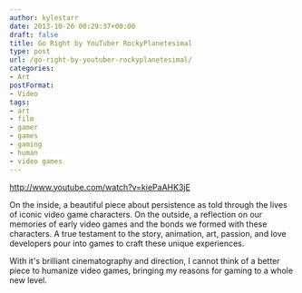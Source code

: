 ```yaml
---
author: kylestarr
date: 2013-10-26 00:29:37+00:00
draft: false
title: Go Right by YouTuber RockyPlanetesimal
type: post
url: /go-right-by-youtuber-rockyplanetesimal/
categories:
- Art
postFormat:
- Video
tags:
- art
- film
- gamer
- games
- gaming
- human
- video games
---
```


http://www.youtube.com/watch?v=kiePaAHK3jE

On the inside, a beautiful piece about persistence as told through the lives of iconic video game characters. On the outside, a reflection on our memories of early video games and the bonds we formed with these characters. A true testament to the story, animation, art, passion, and love developers pour into games to craft these unique experiences.

With it's brilliant cinematography and direction, I cannot think of a better piece to humanize video games, bringing my reasons for gaming to a whole new level.
